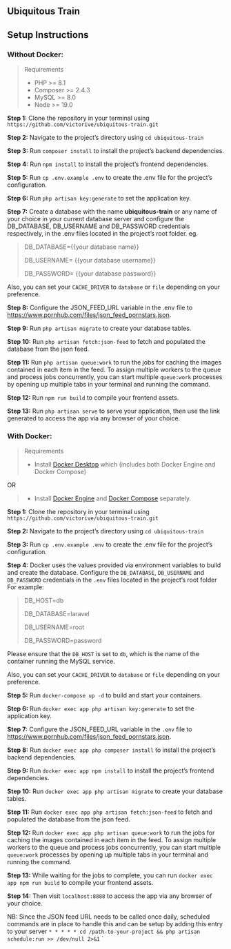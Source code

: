## Ubiquitous Train

## Setup Instructions

### Without Docker:

> Requirements
> - PHP >= 8.1
> - Composer >= 2.4.3
> - MySQL >= 8.0
> - Node >= 19.0

**Step 1:** Clone the repository in your terminal using `https://github.com/victorive/ubiquitous-train.git`

**Step 2:** Navigate to the project’s directory using `cd ubiquitous-train`

**Step 3:** Run `composer install` to install the project’s backend dependencies.

**Step 4:** Run `npm install` to install the project’s frontend dependencies.

**Step 5:** Run `cp .env.example .env` to create the .env file for the project’s configuration.

**Step 6:** Run `php artisan key:generate` to set the application key.

**Step 7:** Create a database with the name **ubiquitous-train** or any name of your choice in your current database
server and configure the DB_DATABASE, DB_USERNAME and DB_PASSWORD credentials respectively, in the .env files located in
the project’s root folder. eg.

> DB_DATABASE={{your database name}}
>
> DB_USERNAME= {{your database username}}
>
> DB_PASSWORD= {{your database password}}
>
> 
Also, you can set your `CACHE_DRIVER` to `database` or `file` depending on your preference.

**Step 8:** Configure the JSON_FEED_URL variable in the .env file to https://www.pornhub.com/files/json_feed_pornstars.json.

**Step 9:** Run `php artisan migrate` to create your database tables.

**Step 10:** Run `php artisan fetch:json-feed` to fetch and populated the database from the json feed.

**Step 11:** Run `php artisan queue:work` to run the jobs for caching the images contained in each item in the feed. To assign 
multiple workers to the queue and process jobs concurrently, you can start multiple `queue:work` processes by opening up 
multiple tabs in your terminal and running the command.

**Step 12:** Run `npm run build` to compile your frontend assets.

**Step 13:** Run `php artisan serve` to serve your application, then use the link generated to access the app via any
browser of your choice.

### With Docker:

> Requirements
> - Install [Docker Desktop](https://www.docker.com/products/docker-desktop/) which (includes both Docker Engine and Docker Compose)

OR

> - Install [Docker Engine](https://docs.docker.com/engine/install/) and [Docker Compose](https://docs.docker.com/compose/install/) separately.

**Step 1:** Clone the repository in your terminal using `https://github.com/victorive/ubiquitous-train.git`

**Step 2:** Navigate to the project’s directory using `cd ubiquitous-train`

**Step 3:** Run `cp .env.example .env` to create the .env file for the project’s configuration.

**Step 4:** Docker uses the values provided via environment variables to build and create the database. 
Configure the `DB_DATABASE`, `DB_USERNAME` and `DB_PASSWORD` credentials in the `.env` files located in the 
project’s root folder For example:

> DB_HOST=db
> 
> DB_DATABASE=laravel
>
> DB_USERNAME=root
>
> DB_PASSWORD=password

Please ensure that the `DB_HOST` is set to `db`, which is the name of the container running the MySQL service.

Also, you can set your `CACHE_DRIVER` to `database` or `file` depending on your preference.

**Step 5:** Run `docker-compose up -d` to build and start your containers.

**Step 6:** Run `docker exec app php artisan key:generate` to set the application key.

**Step 7:** Configure the JSON_FEED_URL variable in the `.env` file to https://www.pornhub.com/files/json_feed_pornstars.json.

**Step 8:** Run `docker exec app php composer install` to install the project’s backend dependencies.

**Step 9:** Run `docker exec app npm install` to install the project’s frontend dependencies.

**Step 10:** Run `docker exec app php artisan migrate` to create your database tables.

**Step 11:** Run `docker exec app php artisan fetch:json-feed` to fetch and populated the database from the json feed.

**Step 12:** Run `docker exec app php artisan queue:work` to run the jobs for caching the images contained in each item in the feed. To assign
multiple workers to the queue and process jobs concurrently, you can start multiple `queue:work` processes by opening up
multiple tabs in your terminal and running the command.

**Step 13:** While waiting for the jobs to complete, you can run `docker exec app npm run build` to compile your frontend assets.

**Step 14:** Then visit `localhost:8888` to access the app via any browser of your choice.

NB: Since the JSON feed URL needs to be called once daily, scheduled commands are in place to handle this and can be 
setup by adding this entry to your server `* * * * * cd /path-to-your-project && php artisan schedule:run >> /dev/null 2>&1`
`

